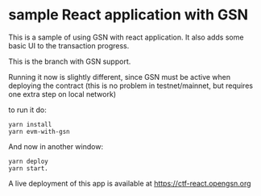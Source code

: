 # sample React application with GSN 

This is a sample of using GSN with react application.
It also adds some basic UI to the transaction progress.

This is the branch with GSN support.

Running it now is slightly different, since GSN must be active when deploying the contract
(this is no problem in testnet/mainnet, but requires one extra step on local network)

to run it do:
```
yarn install
yarn evm-with-gsn
```

And now in another window:

```
yarn deploy
yarn start.
```

A live deployment of this app is available at https://ctf-react.opengsn.org
